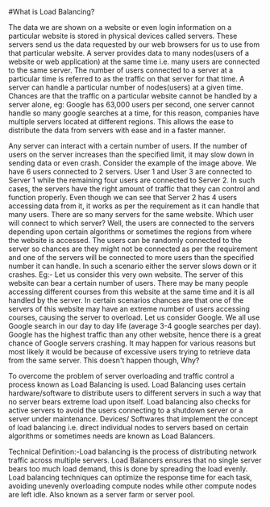 #What is Load Balancing?

The data we are shown on a website or even login information on a particular website is stored in physical devices called servers. These servers send us the data requested by our web browsers for us to use from that particular website.
A server provides data to many nodes(users of a website or web application) at the same time i.e. many users are connected to the same server. The number of users connected to a server at a particular time is referred to as the traffic on that server for that time.
A server can handle a particular number of nodes(users) at a given time. Chances are that the traffic on a particular website cannot be handled by a server alone, eg: Google has 63,000 users per second, one server cannot handle so many google searches at a time, for this reason, companies have multiple servers located at different regions. This allows the ease to distribute the data from servers with ease and in a faster manner. 



Any server can interact with a certain number of users. If the number of users on the server increases than the specified limit, it may slow down in sending data or even crash. Consider the example of the image above. We have 6 users connected to 2 servers.  User 1 and User 3 are connected to Server 1 while the remaining four users are connected to Server 2. In such cases, the servers have the right amount of traffic that they can control and function properly. Even though we can see that Server 2 has 4 users accessing data from it, it works as per the requirement as it can handle that many users.
There are so many servers for the same website. Which user will connect to which server? Well, the users are connected to the servers depending upon certain algorithms or sometimes the regions from where the website is accessed. The users can be randomly connected to the server so chances are they might not be connected as per the requirement and one of the servers will be connected to more users than the specified number it can handle. In such a scenario either the server slows down or it crashes. Eg:- Let us consider this very own website. The server of this website can bear a certain number of users. There may be many people accessing different courses from this website at the same time and it is all handled by the server. In certain scenarios chances are that one of the servers of this website may have an extreme number of users accessing courses, causing the server to overload.
Let us consider Google. We all use Google search in our day to day life (average 3-4 google searches per day). Google has the highest traffic than any other website, hence there is a great chance of Google servers crashing. It may happen for various reasons but most likely it would be because of excessive users trying to retrieve data from the same server. This doesn't happen though, Why?

To overcome the problem of server overloading and traffic control a process known as Load Balancing is used. Load Balancing uses certain hardware/software to distribute users to different servers in such a way that no server bears extreme load upon itself. Load balancing also checks for active servers to avoid the users connecting to a shutdown server or a server under maintenance.
Devices/ Softwares that implement the concept of load balancing i.e. direct individual nodes to servers based on certain algorithms or sometimes needs are known as Load Balancers.

Technical Definition:-Load balancing is the process of distributing network traffic across multiple servers.
Load Balancers ensures that no single server bears too much load demand, this is done by spreading the load evenly. 
Load balancing techniques can optimize the response time for each task, avoiding unevenly overloading compute nodes while other compute nodes are left idle. Also known as a server farm or server pool.